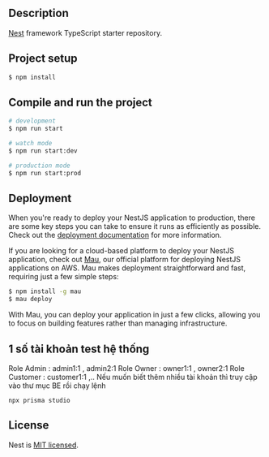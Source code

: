 ## Description

[Nest](https://github.com/nestjs/nest) framework TypeScript starter repository.

## Project setup

```bash
$ npm install
```

## Compile and run the project

```bash
# development
$ npm run start

# watch mode
$ npm run start:dev

# production mode
$ npm run start:prod
```
## Deployment

When you're ready to deploy your NestJS application to production, there are some key steps you can take to ensure it runs as efficiently as possible. Check out the [deployment documentation](https://docs.nestjs.com/deployment) for more information.

If you are looking for a cloud-based platform to deploy your NestJS application, check out [Mau](https://mau.nestjs.com), our official platform for deploying NestJS applications on AWS. Mau makes deployment straightforward and fast, requiring just a few simple steps:

```bash
$ npm install -g mau
$ mau deploy
```

With Mau, you can deploy your application in just a few clicks, allowing you to focus on building features rather than managing infrastructure.

## 1 số tài khoản test hệ thống
Role Admin : admin1:1 , admin2:1
Role Owner : owner1:1 , owner2:1
Role Customer : customer1:1 ,..
Nếu muốn biết thêm nhiều tài khoản thì truy cập vào thư mục BE rồi chạy lệnh
```
npx prisma studio
```
## License

Nest is [MIT licensed](https://github.com/nestjs/nest/blob/master/LICENSE).
